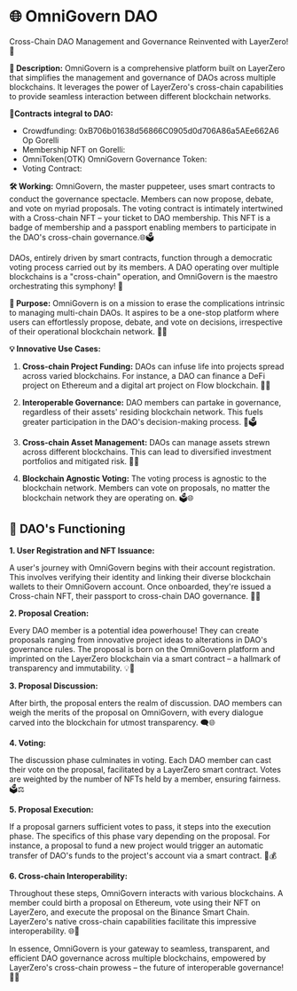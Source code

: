 # 🌐 OmniGovern DAO 

Cross-Chain DAO Management and Governance Reinvented with LayerZero! 💫

**📜 Description:** OmniGovern is a comprehensive platform built on LayerZero that simplifies the management and governance of DAOs across multiple blockchains. It leverages the power of LayerZero's cross-chain capabilities to provide seamless interaction between different blockchain networks.

**🔗Contracts integral to DAO:**

- Crowdfunding: 0xB706b01638d56866C0905d0d706A86a5AEe662A6 Op Gorelli
- Membership NFT on Gorelli: 
- OmniToken(OTK) OmniGovern Governance Token: 
- Voting Contract: 

**🛠 Working:** OmniGovern, the master puppeteer, uses smart contracts to conduct the governance spectacle. Members can now propose, debate, and vote on myriad proposals. The voting contract is intimately intertwined with a Cross-chain NFT – your ticket to DAO membership. This NFT is a badge of membership and a passport enabling members to participate in the DAO's cross-chain governance.🌐🗳️

DAOs, entirely driven by smart contracts, function through a democratic voting process carried out by its members. A DAO operating over multiple blockchains is a "cross-chain" operation, and OmniGovern is the maestro orchestrating this symphony! 🎼

**🎯 Purpose:** OmniGovern is on a mission to erase the complications intrinsic to managing multi-chain DAOs. It aspires to be a one-stop platform where users can effortlessly propose, debate, and vote on decisions, irrespective of their operational blockchain network. 📝🌐

**💡 Innovative Use Cases:**

1. **Cross-chain Project Funding:** DAOs can infuse life into projects spread across varied blockchains. For instance, a DAO can finance a DeFi project on Ethereum and a digital art project on Flow blockchain. 🏦🎨

2. **Interoperable Governance:** DAO members can partake in governance, regardless of their assets' residing blockchain network. This fuels greater participation in the DAO's decision-making process. 🔄🗳️

3. **Cross-chain Asset Management:** DAOs can manage assets strewn across different blockchains. This can lead to diversified investment portfolios and mitigated risk. 💼🌐

4. **Blockchain Agnostic Voting:** The voting process is agnostic to the blockchain network. Members can vote on proposals, no matter the blockchain network they are operating on. 🗳️🌐

## 🔮 DAO's Functioning 

**1. User Registration and NFT Issuance:**

A user's journey with OmniGovern begins with their account registration. This involves verifying their identity and linking their diverse blockchain wallets to their OmniGovern account. Once onboarded, they're issued a Cross-chain NFT, their passport to cross-chain DAO governance. 🛂🎫

**2. Proposal Creation:**

Every DAO member is a potential idea powerhouse! They can create proposals ranging from innovative project ideas to alterations in DAO's governance rules. The proposal is born on the OmniGovern platform and imprinted on the LayerZero blockchain via a smart contract – a hallmark of transparency and immutability. 💡📜

**3. Proposal Discussion:**

After birth, the proposal enters the realm of discussion. DAO members can weigh the merits of the proposal on OmniGovern, with every dialogue carved into the blockchain for utmost transparency. 🗨️🌐

**4. Voting:**

The discussion phase culminates in voting. Each DAO member can cast their vote on the proposal, facilitated by a LayerZero smart contract. Votes are weighted by the number of NFTs held by a member, ensuring fairness. 🗳️⚖️

**5. Proposal Execution:**

If a proposal garners sufficient votes to pass, it steps into the execution phase. The specifics of this phase vary depending on the proposal. For instance, a proposal to fund a new project would trigger an automatic transfer of DAO's funds to the project's account via a smart contract. 🚀💰

**6. Cross-chain Interoperability:**

Throughout these steps, OmniGovern interacts with various blockchains. A member could birth a proposal on Ethereum, vote using their NFT on LayerZero, and execute the proposal on the Binance Smart Chain. LayerZero's native cross-chain capabilities facilitate this impressive interoperability. 🌐🔄

In essence, OmniGovern is your gateway to seamless, transparent, and efficient DAO governance across multiple blockchains, empowered by LayerZero's cross-chain prowess – the future of interoperable governance! 💪🌐
